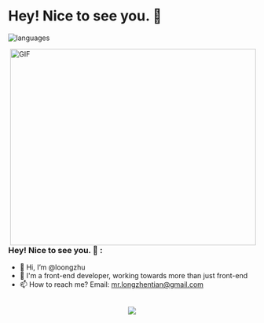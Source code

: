 # Hey! Nice to see you. 👋
<div >
  <!-- dynamic typing effect - Readme Typing SVG -->
  <!--
  <div align="center">
    <a href="https://git.io/typing-svg">
      <img src="https://readme-typing-svg.demolab.com?font=Fira+Code&pause=1000&center=true&vCenter=true&random=false&width=435&lines=Hello+World+%EF%BC%81;Hi!+Nice+to+meet+you!" alt="Typing SVG" />
    </a>
  </div>
  -->
<!--
<div align="center">
  <img src="./icons/hellocoders.gif" alt="hellocoders" />
</div>
-->

![languages](./icons/languages.png)

  <!-- knock code pictures - coding.gif -->
  <img align="right" alt="GIF" src="./code.gif"  width="500" height="400" /><br>

### Hey! Nice to see you. 👋 : 
- 👋 Hi, I’m @loongzhu
- 👀 I'm a front-end developer, working towards more than just front-end
- 📫 How to reach me? Email: mr.longzhentian@gmail.com
<br>
<div align="center">
  <img src="https://github-readme-stats.vercel.app/api/top-langs/?username=loongzhu&layout=compact" >
</div>
</div>


<!--
**loongzhu/loongzhu** is a ✨ _special_ ✨ repository because its `README.md` (this file) appears on your GitHub profile.

Here are some ideas to get you started:

- 🔭 I’m currently working on ...
- 🌱 I’m currently learning ...
- 👯 I’m looking to collaborate on ...
- 🤔 I’m looking for help with ...
- 💬 Ask me about ...
- 📫 How to reach me: ...
- 😄 Pronouns: ...
- ⚡ Fun fact: ...
-->
